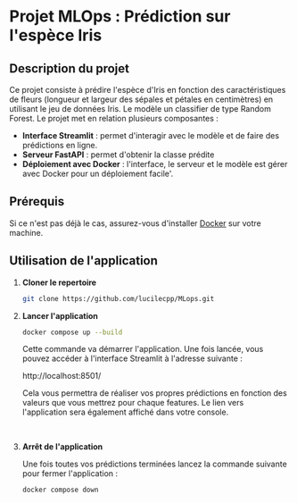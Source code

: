 # Projet MLOps : Prédiction sur l'espèce Iris

## Description du projet

Ce projet consiste à prédire l'espèce d'Iris en fonction des caractéristiques de fleurs (longueur et largeur des sépales et pétales en centimètres) en utilisant le jeu de données Iris. Le modèle un classifier de type Random Forest. Le projet met en relation plusieurs composantes : 

- **Interface Streamlit** : permet d'interagir avec le modèle et de faire des prédictions en ligne.
- **Serveur FastAPI** : permet d'obtenir la classe prédite
- **Déploiement avec Docker** : l'interface, le serveur et le modèle est gérer avec Docker pour un déploiement facile'.

## Prérequis

Si ce n'est pas déjà le cas, assurez-vous d'installer [Docker](https://www.docker.com/products/docker-desktop/) sur votre machine.
 
## Utilisation de l'application

1. **Cloner le repertoire**
   
   ```bash
   git clone https://github.com/lucilecpp/MLops.git
    ```

2. **Lancer l'application**

    ```bash
    docker compose up --build
    ```
    Cette commande va démarrer l'application. Une fois lancée, vous pouvez accéder à l'interface Streamlit à l'adresse suivante : 
    
    http://localhost:8501/ 
    
    Cela vous permettra de réaliser vos propres prédictions en fonction des valeurs que vous mettrez pour chaque features. Le lien vers l'application sera également affiché dans votre console.  

    <br>

3. **Arrêt de l'application**
    
    Une fois toutes vos prédictions terminées lancez la commande suivante pour fermer l'application :
    
    ```bash
    docker compose down
    ```
 
